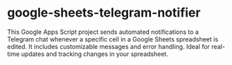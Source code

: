 # google-sheets-telegram-notifier
This Google Apps Script project sends automated notifications to a Telegram chat whenever a specific cell in a Google Sheets spreadsheet is edited. It includes customizable messages and error handling. Ideal for real-time updates and tracking changes in your spreadsheet.
